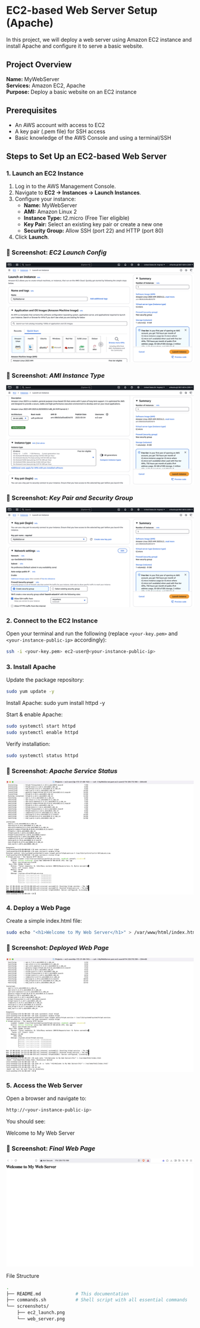 # EC2-based Web Server Setup (Apache)

In this project, we will deploy a web server using Amazon EC2 instance and install Apache and configure it to serve a basic website.

## Project Overview

**Name:** MyWebServer  
**Services:** Amazon EC2, Apache  
**Purpose:** Deploy a basic website on an EC2 instance

## Prerequisites

- An AWS account with access to EC2
- A key pair (.pem file) for SSH access
- Basic knowledge of the AWS Console and using a terminal/SSH

## Steps to Set Up an EC2-based Web Server

### 1. Launch an EC2 Instance

1. Log in to the AWS Management Console.
2. Navigate to **EC2 → Instances → Launch Instances**.
3. Configure your instance:
   - **Name:** MyWebServer
   - **AMI:** Amazon Linux 2
   - **Instance Type:** t2.micro (Free Tier eligible)
   - **Key Pair:** Select an existing key pair or create a new one
   - **Security Group:** Allow SSH (port 22) and HTTP (port 80)
4. Click **Launch**.

### 📸 Screenshot: *EC2 Launch Config*
![S3 Bucket Creation](screenshots/ec2_launch_config.png)

### 📸 Screenshot: *AMI Instance Type*
![S3 Bucket Creation](screenshots/ami_instance_type_selection.png)

### 📸 Screenshot: *Key Pair and Security Group*
![S3 Bucket Creation](screenshots/key_pair_security_group_setup.png)


### 2. Connect to the EC2 Instance

Open your terminal and run the following (replace `<your-key.pem>` and `<your-instance-public-ip>` accordingly):

```bash
ssh -i <your-key.pem> ec2-user@<your-instance-public-ip>
```

### 3. Install Apache
Update the package repository:

```bash
sudo yum update -y
```

Install Apache:
sudo yum install httpd -y

Start & enable Apache:

```bash
sudo systemctl start httpd
sudo systemctl enable httpd
```

Verify installation:

```bash
sudo systemctl status httpd
```

### 📸 Screenshot: *Apache Service Status*
![S3 Bucket Creation](screenshots/apache_service_status.png)

### 4. Deploy a Web Page

Create a simple index.html file:

```bash
sudo echo "<h1>Welcome to My Web Server</h1>" > /var/www/html/index.html
```

### 📸 Screenshot: *Deployed Web Page*
![S3 Bucket Creation](screenshots/deploy_webpage_index.png)

### 5. Access the Web Server
Open a browser and navigate to:

```bash
http://<your-instance-public-ip>
```

You should see:

Welcome to My Web Server

### 📸 Screenshot: *Final Web Page*
![S3 Bucket Creation](screenshots/browser_access.png)

File Structure

``` bash
.
├── README.md             # This documentation
├── commands.sh           # Shell script with all essential commands
└── screenshots/
    ├── ec2_launch.png
    └── web_server.png
```

